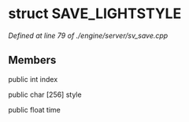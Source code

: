 # struct SAVE_LIGHTSTYLE

*Defined at line 79 of ./engine/server/sv_save.cpp*

## Members

public int index

public char [256] style

public float time



